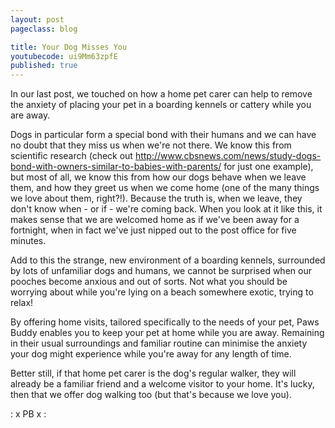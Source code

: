 ```yaml
---
layout: post
pageclass: blog

title: Your Dog Misses You
youtubecode: ui9Mm63zpfE
published: true
---
```


In our last post, we touched on how a home pet carer can help to remove the anxiety of placing your pet in a boarding kennels or cattery while you are away. 

<!--more-->

Dogs in particular form a special bond with their humans and we can have no doubt that they miss us when we're not there. We know this from scientific research (check out http://www.cbsnews.com/news/study-dogs-bond-with-owners-similar-to-babies-with-parents/ for just one example), but most of all, we know this from how our dogs behave when we leave them, and how they greet us when we come home (one of the many things we love about them, right?!). Because the truth is, when we leave, they don't know when - or if -  we're coming back. When you look at it like this, it makes sense that we are welcomed home as if  we've been away for a fortnight, when in fact we've just nipped out to the post office for five minutes.

Add to this the strange, new environment of a boarding kennels, surrounded by lots of unfamiliar dogs and humans, we cannot be surprised when our pooches become anxious and out of sorts. Not what you should be worrying about while you're lying on a beach somewhere exotic, trying to relax!

By offering home visits, tailored specifically to the needs of your pet, Paws Buddy enables you to keep your pet at home while you are away. Remaining in their usual surroundings and familiar routine can minimise the anxiety your dog might experience while you're away for any length of time.

Better still, if that home pet carer is the dog's regular walker, they will already be a familiar friend and a welcome visitor to your home. It's lucky, then that we offer dog walking too (but that's because we love you).

: x  PB  x :
